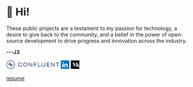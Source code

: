 # 👋 Hi!
These public projects are a testament to my passion for technology, a desire to give back to the community, and a belief in the power of open-source development to drive progress and innovation across the industry.


**---J3**

[![confluent_small_logo](confluent_small_logo.png)](https://www.confluent.io/blog/?q=%22Jeffrey%20Jennings%22) [![linkedin_small_logo](linkedin_small_logo.png)](https://www.linkedin.com/in/jeffreyjonathanjennings/) [![medium_small_logo](medium_small_logo.png) ](https://thej3.com)

[resume](j3-resume.docx)
